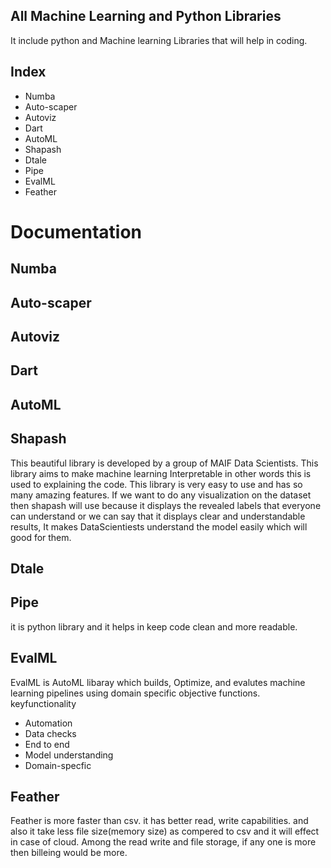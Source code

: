 
## All Machine Learning and Python Libraries
It include python and Machine learning Libraries that will help in coding.



## Index
 * Numba
 * Auto-scaper
 * Autoviz
 * Dart
 * AutoML
 * Shapash
 * Dtale
 * Pipe
 * EvalML
 * Feather
 
# Documentation

## Numba

## Auto-scaper

## Autoviz

## Dart

## AutoML

## Shapash
This beautiful library is developed by a group of MAIF Data Scientists. This library aims to make machine learning Interpretable in other words this is used to explaining the code. This library is very easy to use and has so many amazing features. If we want to do any visualization on the dataset then shapash will use because it displays the revealed labels that everyone can understand or we can say that it displays clear and understandable results, It makes DataScientiests understand the model easily which will good for them. 

## Dtale

## Pipe
it is python library and it helps in keep code clean and more readable. 

## EvalML
EvalML is AutoML libaray which builds, Optimize, and evalutes machine learning pipelines using domain specific objective functions.
keyfunctionality
 * Automation
 * Data checks
 * End to end
 * Model understanding
 * Domain-specfic

## Feather
Feather is more faster than csv. it has better read, write capabilities. and also it take less file size(memory size) as compered to csv and it will effect in case of cloud. Among the read write and file storage, if any one is more then billeing would be more.


